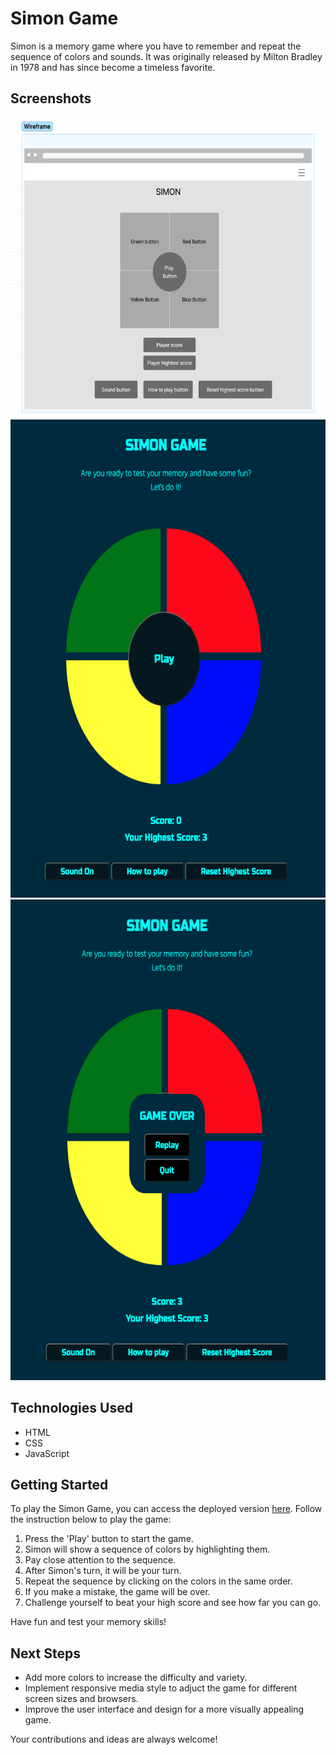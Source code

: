 # Simon Game
Simon is a memory game where you have to remember and repeat the sequence of colors and sounds. It was originally released by Milton Bradley in 1978 and has since become a timeless favorite.

## Screenshots
<img src="/assets/images/simon-wireframe.png" alt="Wireframe" width="635" height="480">
<img src="/assets/images/simon-actualgame-start.png" alt="ActualGame-Start" width="635" height="765">
<img src="/assets/images/simon-actualgame-endgame.png" alt="ActualGame-EndGame" width="635" height="769">

## Technologies Used
- HTML
- CSS
- JavaScript

## Getting Started
To play the Simon Game, you can access the deployed version [here](https://apple-supaporn.github.io/project-1-simon-game/).
Follow the instruction below to play the game:
1. Press the 'Play' button to start the game.
2. Simon will show a sequence of colors by highlighting them.
3. Pay close attention to the sequence.
4. After Simon's turn, it will be your turn.
5. Repeat the sequence by clicking on the colors in the same order.
6. If you make a mistake, the game will be over.
7. Challenge yourself to beat your high score and see how far you can go.

Have fun and test your memory skills!

## Next Steps
- Add more colors to increase the difficulty and variety. 
- Implement responsive media style to adjuct the game for different screen sizes and browsers. 
- Improve the user interface and design for a more visually appealing game. 

Your contributions and ideas are always welcome!
